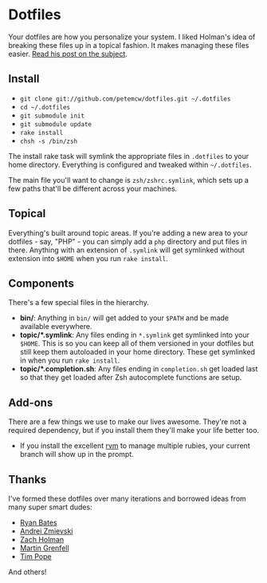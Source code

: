 # Dotfiles

Your dotfiles are how you personalize your system. I liked Holman's idea of 
breaking these files up in a topical fashion. It makes managing these files 
easier. [Read his post on the subject](http://zachholman.com/2010/08/dotfiles-are-meant-to-be-forked/).

## Install

- `git clone git://github.com/petemcw/dotfiles.git ~/.dotfiles`
- `cd ~/.dotfiles`
- `git submodule init`
- `git submodule update`
- `rake install`
- `chsh -s /bin/zsh`

The install rake task will symlink the appropriate files in `.dotfiles` to 
your home directory. Everything is configured and tweaked within `~/.dotfiles`.

The main file you'll want to change is `zsh/zshrc.symlink`, which sets up a few 
paths that'll be different across your machines.

## Topical

Everything's built around topic areas. If you're adding a new area to your 
dotfiles - say, "PHP" - you can simply add a `php` directory and put files in 
there. Anything with an extension of `.symlink` will get symlinked without 
extension into `$HOME` when you run `rake install`.

## Components

There's a few special files in the hierarchy.

- **bin/**: Anything in `bin/` will get added to your `$PATH` and be made 
  available everywhere.
- **topic/\*.symlink**: Any files ending in `*.symlink` get symlinked into
  your `$HOME`. This is so you can keep all of them versioned in your dotfiles
  but still keep them autoloaded in your home directory. These get symlinked 
  in when you run `rake install`.
- **topic/\*.completion.sh**: Any files ending in `completion.sh` get loaded
  last so that they get loaded after Zsh autocomplete functions are setup.

## Add-ons

There are a few things we use to make our lives awesome. They're not a required
dependency, but if you install them they'll make your life better too.

- If you install the excellent [rvm](http://beginrescueend.com) to manage
  multiple rubies, your current branch will show up in the prompt.

## Thanks

I've formed these dotfiles over many iterations and borrowed ideas from many 
super smart dudes:

* [Ryan Bates](https://github.com/ryanb)
* [Andrei Zmievski](https://github.com/andreiz)
* [Zach Holman](https://github.com/holman)
* [Martin Grenfell](https://github.com/scrooloose)
* [Tim Pope](https://github.com/tpope)

And others!
